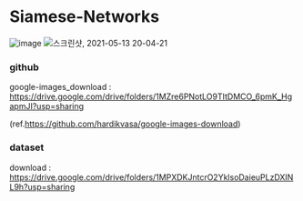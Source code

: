 # Siamese-Networks
![image](https://user-images.githubusercontent.com/65028694/118462082-47c45480-b739-11eb-8e63-b7e5a56079eb.png)
![스크린샷, 2021-05-13 20-04-21](https://user-images.githubusercontent.com/65028694/118461604-cc62a300-b738-11eb-8e21-f931af34c256.png)


### github
google-images_download : https://drive.google.com/drive/folders/1MZre6PNotLO9TItDMCO_6pmK_HgapmJI?usp=sharing

(ref.https://github.com/hardikvasa/google-images-download)

### dataset
download : https://drive.google.com/drive/folders/1MPXDKJntcrO2YklsoDaieuPLzDXINL9h?usp=sharing

